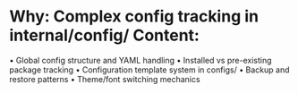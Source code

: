 # Why: Complex config tracking in internal/config/ Content:

• Global config structure and YAML handling
• Installed vs pre-existing package tracking
• Configuration template system in configs/
• Backup and restore patterns
• Theme/font switching mechanics
